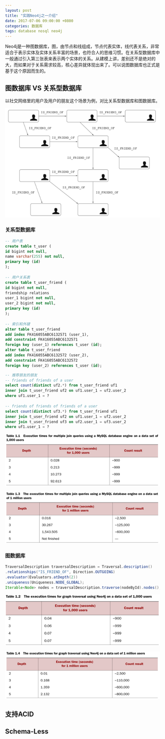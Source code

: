 ```yaml
---
layout: post
title: "实践Neo4j之一介绍"
date: 2017-07-06 09:00:00 +0800
categories: 数据库
tags: database nosql neo4j
---
```


Neo4j是一种图数据库，图，由节点和线组成，节点代表实体，线代表关系，非常适合于表示实体及实体关系丰富的场景，也符合人的思维习惯。在关系型数据库中一般通过引入第三张表来表示两个实体的关系。从建模上讲，差别还不是绝对的大，而如果对于关系需求较高，核心差异就体现出来了。可以说图数据库也正式是基于这个原因而生的。

## 图数据库 VS 关系型数据库

以社交网络里的用户及用户的朋友这个场景为例，对比关系型数据库和图数据库。

![social network](/images/social-network.png)

### 关系型数据库

```sql
-- 用户表
create table t_user (
id bigint not null,
name varchar(255) not null,
primary key (id)
);

-- 用户关系表
create table t_user_friend (
id bigint not null,
friendship relations
user_1 bigint not null,
user_2 bigint not null,
primary key (id)
);

-- 索引和外键
alter table t_user_friend
add index FK416055ABC6132571 (user_1),
add constraint FK416055ABC6132571
foreign key (user_1) references t_user (id);
alter table t_user_friend
add index FK416055ABC6132572 (user_2),
add constraint FK416055ABC6132572
foreign key (user_2) references t_user (id);
```



```sql
-- 推荐朋友的朋友
-- friends of friends of a user
select count(distinct uf2.*) from t_user_friend uf1
inner join t_user_friend uf2 on uf1.user_1 = uf2.user_2
where uf1.user_1 = ?

-- friends of friends of friends of a user
select count(distinct uf3.*) from t_user_friend uf1
inner join t_user_friend uf2 on uf1.user_1 = uf2.user_2
inner join t_user_friend uf3 on uf2.user_1 = uf3.user_2
where uf1.user_1 = ?
```

![Execution times for multiple join queries using a MySQL database engine on a data set of 1,000 users](/images/rmdbs1.png)

![Execution times for multiple join queries using a MySQL database engine on a data set of 1 million users](/images/rmdbs2.png)

### 图数据库

```java
TraversalDescription traversalDescription = Traversal.description()
.relationships("IS_FRIEND_OF", Direction.OUTGOING)
.evaluator(Evaluators.atDepth(2))
.uniqueness(Uniqueness.NODE_GLOBAL);
Iterable<Node> nodes = traversalDescription.traverse(nodeById).nodes();
```

![The execution times for graph traversal using Neo4j on a data set of 1,000 users](/images/neo4j1.png)

![The execution times for graph traversal using Neo4j on a data set of 1 million users](/images/neo4j2.png)

## 支持ACID

## Schema-Less